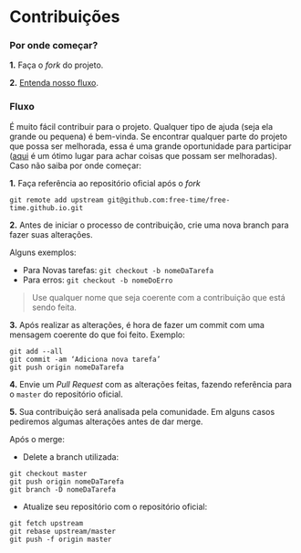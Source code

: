 # Contribuições

### Por onde começar?

**1.** Faça o _fork_ do projeto.

**2.** [Entenda nosso fluxo](#fluxo).

### Fluxo

É muito fácil contribuir para o projeto. Qualquer tipo de ajuda (seja ela grande ou pequena) é bem-vinda. Se encontrar qualquer parte do projeto que possa ser melhorada, essa é uma grande oportunidade para participar ([aqui](https://github.com/free-time/free-time.github.io/issues) é um ótimo lugar para achar coisas que possam ser melhoradas). Caso não saiba por onde começar:

**1.** Faça referência ao repositório oficial após o _fork_

```
git remote add upstream git@github.com:free-time/free-time.github.io.git
```

**2.** Antes de iniciar o processo de contribuição, crie uma nova branch para fazer suas alterações.

Alguns exemplos:

- Para Novas tarefas: `git checkout -b nomeDaTarefa`
- Para erros: `git checkout -b nomeDoErro`

> Use qualquer nome que seja coerente com a contribuição que está sendo feita.

**3.** Após realizar as alterações, é hora de fazer um commit com uma mensagem coerente do que foi feito. Exemplo:

```
git add --all
git commit -am ‘Adiciona nova tarefa’
git push origin nomeDaTarefa
```

**4.** Envie um _Pull Request_ com as alterações feitas, fazendo referência para o `master` do repositório oficial.

**5.** Sua contribuição será analisada pela comunidade. Em alguns casos pediremos algumas alterações antes de dar merge.

Após o merge:

- Delete a branch utilizada:

```
git checkout master
git push origin nomeDaTarefa
git branch -D nomeDaTarefa
```

- Atualize seu repositório com o repositório oficial:

```
git fetch upstream
git rebase upstream/master
git push -f origin master
```
